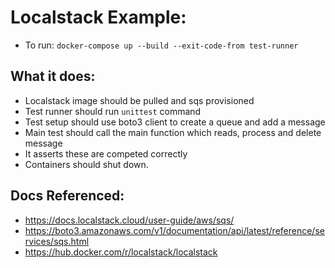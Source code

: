 # Localstack Example:


- To run: `docker-compose up --build --exit-code-from test-runner`

## What it does:

- Localstack image should be pulled and sqs provisioned
- Test runner should run `unittest` command
- Test setup should use boto3 client to create a queue and add a message
- Main test should call the main function which reads, process and delete message
- It asserts these are competed correctly
- Containers should shut down.

## Docs Referenced:

- https://docs.localstack.cloud/user-guide/aws/sqs/
- https://boto3.amazonaws.com/v1/documentation/api/latest/reference/services/sqs.html
- https://hub.docker.com/r/localstack/localstack